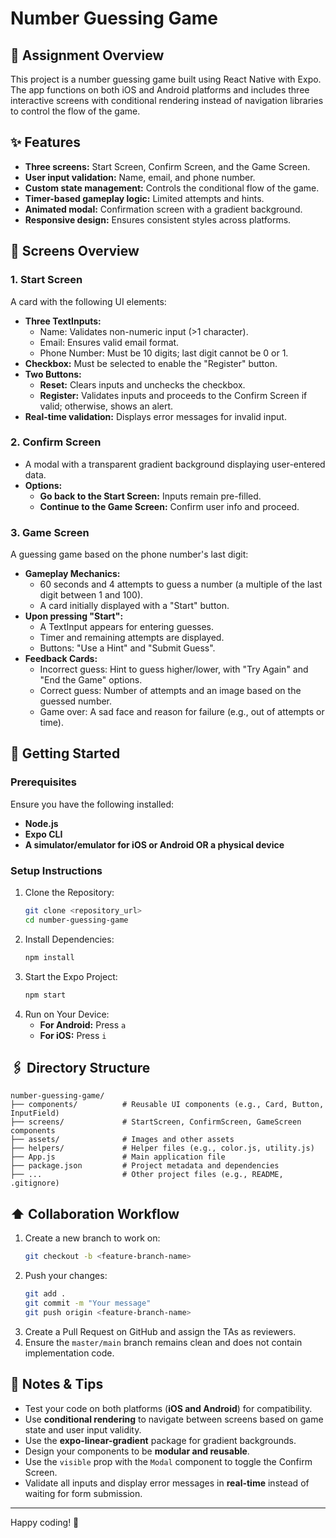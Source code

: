 # Number Guessing Game

## 📝 Assignment Overview

This project is a number guessing game built using React Native with Expo. The app functions on both iOS and Android platforms and includes three interactive screens with conditional rendering instead of navigation libraries to control the flow of the game.

## ✨ Features

- **Three screens:** Start Screen, Confirm Screen, and the Game Screen.
- **User input validation:** Name, email, and phone number.
- **Custom state management:** Controls the conditional flow of the game.
- **Timer-based gameplay logic:** Limited attempts and hints.
- **Animated modal:** Confirmation screen with a gradient background.
- **Responsive design:** Ensures consistent styles across platforms.

## 📜 Screens Overview

### 1. Start Screen

A card with the following UI elements:

- **Three TextInputs:**
  - Name: Validates non-numeric input (>1 character).
  - Email: Ensures valid email format.
  - Phone Number: Must be 10 digits; last digit cannot be 0 or 1.
- **Checkbox:** Must be selected to enable the "Register" button.
- **Two Buttons:**
  - **Reset:** Clears inputs and unchecks the checkbox.
  - **Register:** Validates inputs and proceeds to the Confirm Screen if valid; otherwise, shows an alert.
- **Real-time validation:** Displays error messages for invalid input.

### 2. Confirm Screen

- A modal with a transparent gradient background displaying user-entered data.
- **Options:**
  - **Go back to the Start Screen:** Inputs remain pre-filled.
  - **Continue to the Game Screen:** Confirm user info and proceed.

### 3. Game Screen

A guessing game based on the phone number's last digit:

- **Gameplay Mechanics:**
  - 60 seconds and 4 attempts to guess a number (a multiple of the last digit between 1 and 100).
  - A card initially displayed with a "Start" button.
- **Upon pressing "Start":**
  - A TextInput appears for entering guesses.
  - Timer and remaining attempts are displayed.
  - Buttons: "Use a Hint" and "Submit Guess".
- **Feedback Cards:**
  - Incorrect guess: Hint to guess higher/lower, with "Try Again" and "End the Game" options.
  - Correct guess: Number of attempts and an image based on the guessed number.
  - Game over: A sad face and reason for failure (e.g., out of attempts or time).

## 🚀 Getting Started

### Prerequisites

Ensure you have the following installed:

- **Node.js**
- **Expo CLI**
- **A simulator/emulator for iOS or Android OR a physical device**

### Setup Instructions

1. Clone the Repository:
   ```bash
   git clone <repository_url>
   cd number-guessing-game
   ```
2. Install Dependencies:
   ```bash
   npm install
   ```
3. Start the Expo Project:
   ```bash
   npm start
   ```
4. Run on Your Device:
   - **For Android:** Press `a`
   - **For iOS:** Press `i`

## 🖇️ Directory Structure

```
number-guessing-game/
├── components/          # Reusable UI components (e.g., Card, Button, InputField)
├── screens/             # StartScreen, ConfirmScreen, GameScreen components
├── assets/              # Images and other assets
├── helpers/             # Helper files (e.g., color.js, utility.js)
├── App.js               # Main application file
├── package.json         # Project metadata and dependencies
├── ...                  # Other project files (e.g., README, .gitignore)
```

## ⬆️ Collaboration Workflow

1. Create a new branch to work on:
   ```bash
   git checkout -b <feature-branch-name>
   ```
2. Push your changes:
   ```bash
   git add .
   git commit -m "Your message"
   git push origin <feature-branch-name>
   ```
3. Create a Pull Request on GitHub and assign the TAs as reviewers.
4. Ensure the `master/main` branch remains clean and does not contain implementation code.

## 🔑 Notes & Tips

- Test your code on both platforms (**iOS and Android**) for compatibility.
- Use **conditional rendering** to navigate between screens based on game state and user input validity.
- Use the **expo-linear-gradient** package for gradient backgrounds.
- Design your components to be **modular and reusable**.
- Use the `visible` prop with the `Modal` component to toggle the Confirm Screen.
- Validate all inputs and display error messages in **real-time** instead of waiting for form submission.

---

Happy coding! 🚀

